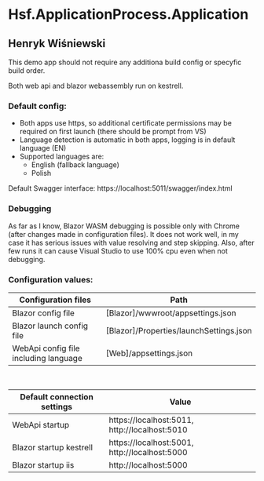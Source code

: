 # Hsf.ApplicationProcess.Application
## Henryk Wiśniewski

This demo app should not require any additiona build config or specyfic build order.
<br />

Both web api and blazor webassembly run on kestrell.

### Default config:
* Both apps use https, so additional certificate permissions may be required on first launch (there should be prompt from VS)
* Language detection is automatic in both apps, logging is in default language (EN)
* Supported languages are:
  * English (fallback language)
  * Polish
  
Default Swagger interface:
https://localhost:5011/swagger/index.html

### Debugging
As far as I know, Blazor WASM debugging is possible only with Chrome (after changes made in configuration files).
It does not work well, in my case it has serious issues with value resolving and step skipping. 
Also, after few runs it can cause Visual Studio to use 100% cpu even when not debugging.

### Configuration values:
Configuration files | Path
------------ | -------------
Blazor config file  | [Blazor]/wwwroot/appsettings.json
Blazor launch config file  | [Blazor]/Properties/launchSettings.json
WebApi config file including language | [Web]/appsettings.json
<br />

Default connection settings | Value
------------ | -------------
WebApi startup  | https://localhost:5011, http://localhost:5010
Blazor startup kestrell | https://localhost:5001, http://localhost:5000
Blazor startup iis | http://localhost:5000
